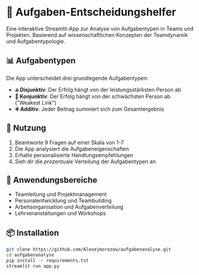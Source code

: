 # 🎯 Aufgaben-Entscheidungshelfer

Eine interaktive Streamlit-App zur Analyse von Aufgabentypen in Teams und Projekten. Basierend auf wissenschaftlichen Konzepten der Teamdynamik und Aufgabentypologie.

## 📊 Aufgabentypen

Die App unterscheidet drei grundlegende Aufgabentypen:

- **🔝 Disjunktiv**: Der Erfolg hängt von der leistungsstärksten Person ab
- **🔗 Konjunktiv**: Der Erfolg hängt von der schwächsten Person ab ("Weakest Link")
- **➕ Additiv**: Jeder Beitrag summiert sich zum Gesamtergebnis

## 🚀 Nutzung

1. Beantworte 9 Fragen auf einer Skala von 1-7
2. Die App analysiert die Aufgabeneigenschaften
3. Erhalte personalisierte Handlungsempfehlungen
4. Sieh dir die prozentuale Verteilung der Aufgabentypen an

## 🎯 Anwendungsbereiche

- Teamleitung und Projektmanagement
- Personalentwicklung und Teambuilding
- Arbeitsorganisation und Aufgabenverteilung
- Lehrveranstaltungen und Workshops

## 📦 Installation

```bash
git clone https://github.com/Alexejmorozow/aufgabenanalyse.git
cd aufgabenanalyse
pip install -r requirements.txt
streamlit run app.py
